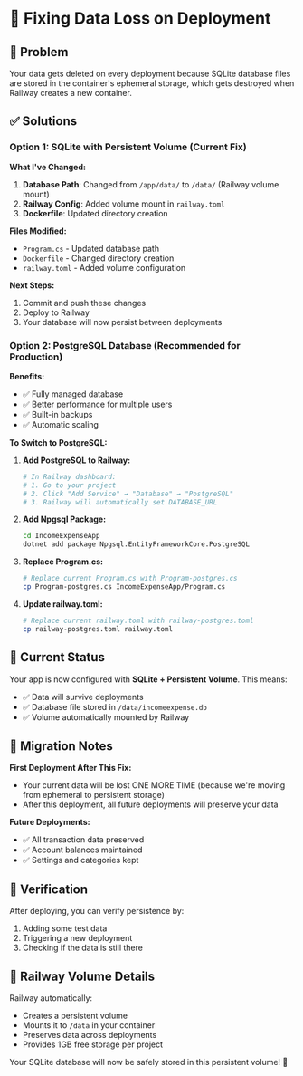 # 🔄 Fixing Data Loss on Deployment

## 🚨 **Problem**
Your data gets deleted on every deployment because SQLite database files are stored in the container's ephemeral storage, which gets destroyed when Railway creates a new container.

## ✅ **Solutions**

### **Option 1: SQLite with Persistent Volume (Current Fix)**

**What I've Changed:**
1. **Database Path**: Changed from `/app/data/` to `/data/` (Railway volume mount)
2. **Railway Config**: Added volume mount in `railway.toml`
3. **Dockerfile**: Updated directory creation

**Files Modified:**
- `Program.cs` - Updated database path
- `Dockerfile` - Changed directory creation
- `railway.toml` - Added volume configuration

**Next Steps:**
1. Commit and push these changes
2. Deploy to Railway
3. Your database will now persist between deployments

### **Option 2: PostgreSQL Database (Recommended for Production)**

**Benefits:**
- ✅ Fully managed database
- ✅ Better performance for multiple users
- ✅ Built-in backups
- ✅ Automatic scaling

**To Switch to PostgreSQL:**
1. **Add PostgreSQL to Railway:**
   ```bash
   # In Railway dashboard:
   # 1. Go to your project
   # 2. Click "Add Service" → "Database" → "PostgreSQL"
   # 3. Railway will automatically set DATABASE_URL
   ```

2. **Add Npgsql Package:**
   ```bash
   cd IncomeExpenseApp
   dotnet add package Npgsql.EntityFrameworkCore.PostgreSQL
   ```

3. **Replace Program.cs:**
   ```bash
   # Replace current Program.cs with Program-postgres.cs
   cp Program-postgres.cs IncomeExpenseApp/Program.cs
   ```

4. **Update railway.toml:**
   ```bash
   # Replace current railway.toml with railway-postgres.toml
   cp railway-postgres.toml railway.toml
   ```

## 🚀 **Current Status**

Your app is now configured with **SQLite + Persistent Volume**. This means:
- ✅ Data will survive deployments
- ✅ Database file stored in `/data/incomeexpense.db`
- ✅ Volume automatically mounted by Railway

## 📝 **Migration Notes**

**First Deployment After This Fix:**
- Your current data will be lost ONE MORE TIME (because we're moving from ephemeral to persistent storage)
- After this deployment, all future deployments will preserve your data

**Future Deployments:**
- ✅ All transaction data preserved
- ✅ Account balances maintained
- ✅ Settings and categories kept

## 🔧 **Verification**

After deploying, you can verify persistence by:
1. Adding some test data
2. Triggering a new deployment
3. Checking if the data is still there

## 📱 **Railway Volume Details**

Railway automatically:
- Creates a persistent volume
- Mounts it to `/data` in your container
- Preserves data across deployments
- Provides 1GB free storage per project

Your SQLite database will now be safely stored in this persistent volume! 🎉
